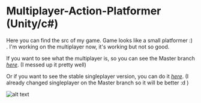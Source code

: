 # Multiplayer-Action-Platformer (Unity/c#)

Here you can find the src of my game. Game looks like a small platformer :) . I'm working on the multiplayer now, it's working but not so good.

If you want to see what the multiplayer is, so you can see the Master branch 
<a class="github-button" href="https://github.com/Pepsi4/Multiplayer-Action-Platformer" data-icon="octicon-eye" data-size="large" aria-label="Watch ntkme/github-buttons on GitHub">*here*</a>. (I messed up it pretty well)

Or if you want to see the stable singleplayer version, you can do it
<a class="github-button" href="https://github.com/Pepsi4/Multiplayer-Action-Platformer/tree/SinglePlayer-v2.0" data-icon="octicon-eye" data-size="large" aria-label="Watch ntkme/github-buttons on GitHub">*here*</a>. (I already changed singleplayer on the Master branch so it will be better :d )

![alt text](https://cloud.githubusercontent.com/assets/10260469/25074592/9d2bf998-2307-11e7-91d5-f9128005ab82.jpg)
